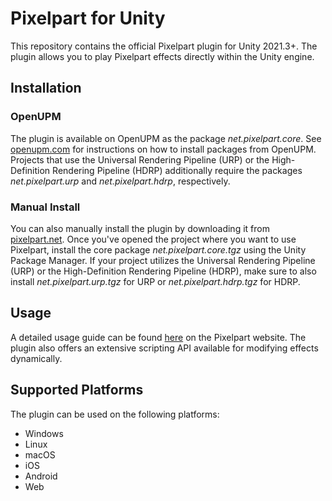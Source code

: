 # Pixelpart for Unity

This repository contains the official Pixelpart plugin for Unity 2021.3+. The plugin allows you to play Pixelpart effects directly within the Unity engine.

## Installation

### OpenUPM

The plugin is available on OpenUPM as the package *net.pixelpart.core*. See [openupm.com](https://openupm.com/docs/getting-started.html) for instructions on how to install packages from OpenUPM. Projects that use the Universal Rendering Pipeline (URP) or the High-Definition Rendering Pipeline (HDRP) additionally require the packages *net.pixelpart.urp* and *net.pixelpart.hdrp*, respectively.

### Manual Install

You can also manually install the plugin by downloading it from [pixelpart.net](https://pixelpart.net/plugins/). Once you've opened the project where you want to use Pixelpart, install the core package *net.pixelpart.core.tgz* using the Unity Package Manager. If your project utilizes the Universal Rendering Pipeline (URP) or the High-Definition Rendering Pipeline (HDRP), make sure to also install *net.pixelpart.urp.tgz* for URP or *net.pixelpart.hdrp.tgz* for HDRP.

## Usage

A detailed usage guide can be found [here](https://pixelpart.net/documentation/unity/) on the Pixelpart website. The plugin also offers an extensive scripting API available for modifying effects dynamically.

## Supported Platforms

The plugin can be used on the following platforms:

- Windows
- Linux
- macOS
- iOS
- Android
- Web
